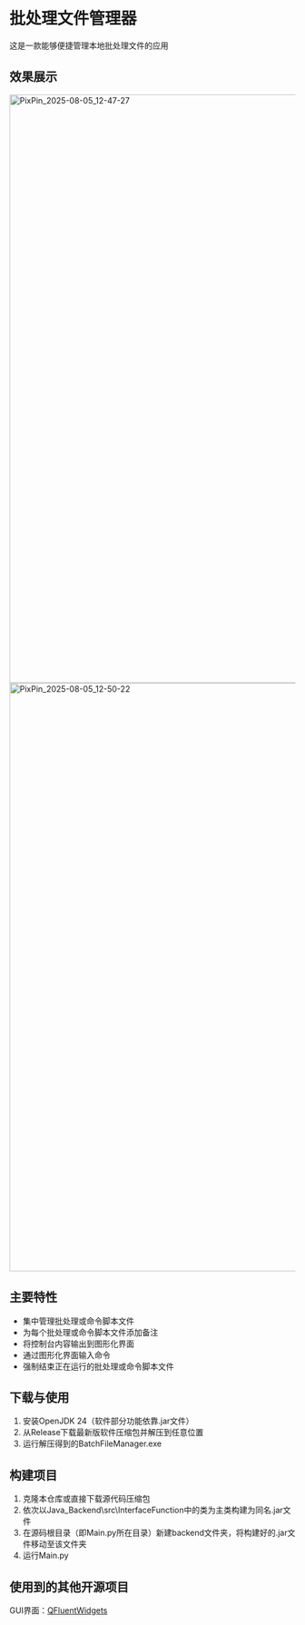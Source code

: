 # 批处理文件管理器

这是一款能够便捷管理本地批处理文件的应用

## 效果展示

<img width="1388" height="1037" alt="PixPin_2025-08-05_12-47-27" src="https://github.com/user-attachments/assets/3c7546c0-de30-4dc9-9f61-04cc73704081" />
<img width="1388" height="1037" alt="PixPin_2025-08-05_12-50-22" src="https://github.com/user-attachments/assets/c2c25c4e-bab2-4b37-a453-0fd43176a8a1" />


## 主要特性

- 集中管理批处理或命令脚本文件
- 为每个批处理或命令脚本文件添加备注
- 将控制台内容输出到图形化界面
- 通过图形化界面输入命令
- 强制结束正在运行的批处理或命令脚本文件

## 下载与使用

1. 安装OpenJDK 24（软件部分功能依靠.jar文件）
2. 从Release下载最新版软件压缩包并解压到任意位置
3. 运行解压得到的BatchFileManager.exe

## 构建项目

1. 克隆本仓库或直接下载源代码压缩包
2. 依次以Java_Backend\src\InterfaceFunction中的类为主类构建为同名.jar文件
3. 在源码根目录（即Main.py所在目录）新建backend文件夹，将构建好的.jar文件移动至该文件夹
4. 运行Main.py

## 使用到的其他开源项目

GUI界面：[QFluentWidgets](https://github.com/zhiyiYo/PyQt-Fluent-Widgets)
